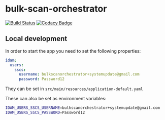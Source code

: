 # bulk-scan-orchestrator

[![Build Status](https://travis-ci.org/hmcts/bulk-scan-orchestrator.svg?branch=master)](https://travis-ci.org/hmcts/bulk-scan-orchestrator)
[![Codacy Badge](https://api.codacy.com/project/badge/Grade/e9272daf4b714e4f95280916e763b6b2)](https://www.codacy.com/app/HMCTS/bulk-scan-orchestrator)

## Local development

In order to start the app you need to set the following properties:
```yaml
idam:
  users:
    sscs:
      username: bulkscanorchestrator+systemupdate@gmail.com
      password: Password12

```
They can be set in `src/main/resources/application-default.yaml`

These can also be set as environment variables:
```bash
IDAM_USERS_SSCS_USERNAME=bulkscanorchestrator+systemupdate@gmail.com
IDAM_USERS_SSCS_PASSWORD=Password12
```
